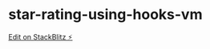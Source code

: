 # star-rating-using-hooks-vm

[Edit on StackBlitz ⚡️](https://stackblitz.com/edit/star-rating-using-hooks-vm)